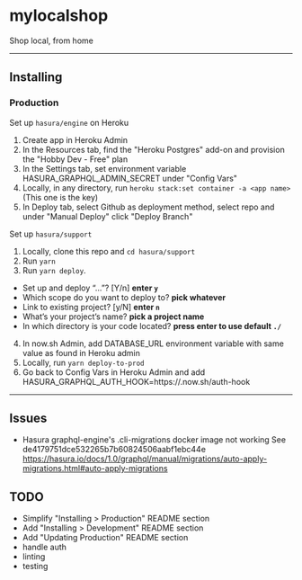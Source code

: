 # mylocalshop

Shop local, from home

---

## Installing

### Production

Set up `hasura/engine` on Heroku

1. Create app in Heroku Admin
2. In the Resources tab, find the "Heroku Postgres" add-on and provision the "Hobby Dev - Free" plan
3. In the Settings tab, set environment variable HASURA_GRAPHQL_ADMIN_SECRET under "Config Vars"
4. Locally, in any directory, run `heroku stack:set container -a <app name>` (This one is the key)
5. In Deploy tab, select Github as deployment method, select repo and under "Manual Deploy" click "Deploy Branch"

Set up `hasura/support`
1. Locally, clone this repo and `cd hasura/support`
2. Run `yarn`
3. Run `yarn deploy`.
  - Set up and deploy “...”? [Y/n] **enter `y`**
  - Which scope do you want to deploy to? **pick whatever**
  - Link to existing project? [y/N] **enter `n`**
  - What’s your project’s name? **pick a project name**
  - In which directory is your code located? **press enter to use default `./`**
4. In now.sh Admin, add DATABASE_URL environment variable with same value as found in Heroku admin
5. Locally, run `yarn deploy-to-prod`
5. Go back to Config Vars in Heroku Admin and add HASURA_GRAPHQL_AUTH_HOOK=https://<support app name>.now.sh/auth-hook

---

## Issues
- Hasura graphql-engine's .cli-migrations docker image not working See de4179751dce532265b7b60824506aabf1ebc44e
    https://hasura.io/docs/1.0/graphql/manual/migrations/auto-apply-migrations.html#auto-apply-migrations

## TODO
- Simplify "Installing > Production" README section
- Add "Installing > Development" README section
- Add "Updating Production" README section
- handle auth
- linting
- testing
